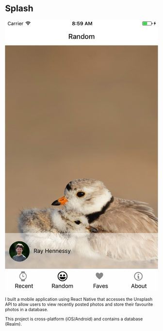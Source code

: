 # Splash

![Alt text](./screenshots/splash.png "Splash")

I built a mobile application using React Native that accesses the Unsplash API to allow users to view recently 
posted photos and store their favourite photos in a database.

This project is cross-platform (iOS/Android) and contains a database (Realm).